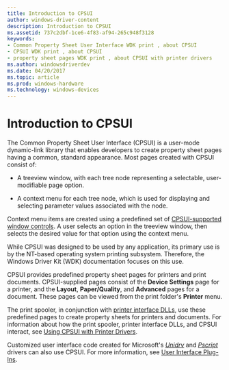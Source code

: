 ```yaml
---
title: Introduction to CPSUI
author: windows-driver-content
description: Introduction to CPSUI
ms.assetid: 737c2dbf-1ce6-4f83-af94-265c948f3128
keywords:
- Common Property Sheet User Interface WDK print , about CPSUI
- CPSUI WDK print , about CPSUI
- property sheet pages WDK print , about CPSUI with printer drivers
ms.author: windowsdriverdev
ms.date: 04/20/2017
ms.topic: article
ms.prod: windows-hardware
ms.technology: windows-devices
---
```


# Introduction to CPSUI





The Common Property Sheet User Interface (CPSUI) is a user-mode dynamic-link library that enables developers to create property sheet pages having a common, standard appearance. Most pages created with CPSUI consist of:

-   A treeview window, with each tree node representing a selectable, user-modifiable page option.

-   A context menu for each tree node, which is used for displaying and selecting parameter values associated with the node.

Context menu items are created using a predefined set of [CPSUI-supported window controls](cpsui-supported-window-controls.md). A user selects an option in the treeview window, then selects the desired value for that option using the context menu.

While CPSUI was designed to be used by any application, its primary use is by the NT-based operating system printing subsystem. Therefore, the Windows Driver Kit (WDK) documentation focuses on this use.

CPSUI provides predefined property sheet pages for printers and print documents. CPSUI-supplied pages consist of the **Device Settings** page for a printer, and the **Layout**, **Paper/Quality**, and **Advanced** pages for a document. These pages can be viewed from the print folder's **Printer** menu.

The print spooler, in conjunction with [printer interface DLLs](printer-interface-dll.md), use these predefined pages to create property sheets for printers and documents. For information about how the print spooler, printer interface DLLs, and CPSUI interact, see [Using CPSUI with Printer Drivers](using-cpsui-with-printer-drivers.md).

Customized user interface code created for Microsoft's [*Unidrv*](https://msdn.microsoft.com/library/windows/hardware/ff556343#wdkgloss-unidrv) and [*Pscript*](https://msdn.microsoft.com/library/windows/hardware/ff556325#wdkgloss-pscript) drivers can also use CPSUI. For more information, see [User Interface Plug-Ins](user-interface-plug-ins.md).

 

 




